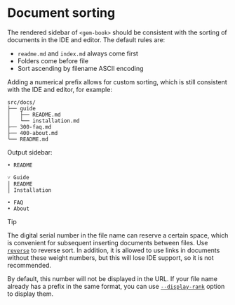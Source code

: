 # Document sorting

The rendered sidebar of `<gem-book>` should be consistent with the sorting of documents in the IDE and editor. The default rules are:

- `readme.md` and `index.md` always come first
- Folders come before file
- Sort ascending by filename ASCII encoding

Adding a numerical prefix allows for custom sorting, which is still consistent with the IDE and editor, for example:

```
src/docs/
├── guide
│   ├── README.md
│   └── installation.md
├── 300-faq.md
├── 400-about.md
└── README.md
```

Output sidebar:

```
• README

˅ Guide
│ README
│ Installation

• FAQ
• About
```

> [!TIP]
> The digital serial number in the file name can reserve a certain space, which is convenient for subsequent inserting documents between files.
> Use [`reverse`](./004-metadata.md#dir) to reverse sort.
> In addition, it is allowed to use links in documents without these weight numbers, but this will lose IDE support, so it is not recommended.

By default, this number will not be displayed in the URL. If your file name already has a prefix in the same format, you can use [`--display-rank`](./003-cli.md#--display-rank) option to display them.
